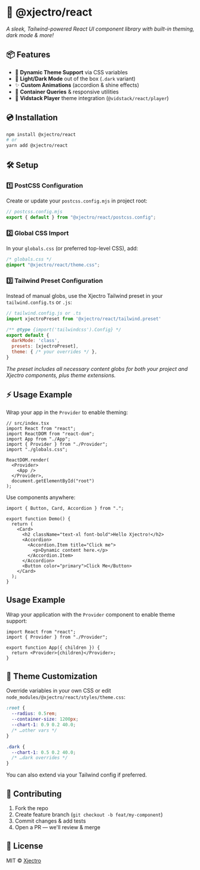 # 🚀 **@xjectro/react**

_A sleek, Tailwind-powered React UI component library with built-in theming, dark mode & more!_

## 📦 Features

* 🎨 **Dynamic Theme Support** via CSS variables
* 🌙 **Light/Dark Mode** out of the box (`.dark` variant)
* ✨ **Custom Animations** (accordion & shine effects)
* 📐 **Container Queries** & responsive utilities
* 🎥 **Vidstack Player** theme integration (`@vidstack/react/player`)

## 💿 Installation

```bash
npm install @xjectro/react
# or
yarn add @xjectro/react
```

## 🛠️ Setup

### 1️⃣ PostCSS Configuration
Create or update your `postcss.config.mjs` in project root:
```js
// postcss.config.mjs
export { default } from "@xjectro/react/postcss.config";
```

### 2️⃣ Global CSS Import
In your `globals.css` (or preferred top-level CSS), add:
```css
/* globals.css */
@import "@xjectro/react/theme.css";
```

### 3️⃣ Tailwind Preset Configuration
Instead of manual globs, use the Xjectro Tailwind preset in your `tailwind.config.ts` or `.js`:
```js
// tailwind.config.js or .ts
import xjectroPreset from '@xjectro/react/tailwind.preset'

/** @type {import('tailwindcss').Config} */
export default {
  darkMode: 'class',
  presets: [xjectroPreset],
  theme: { /* your overrides */ },
}
```
_The preset includes all necessary content globs for both your project and Xjectro components, plus theme extensions._

## ⚡ Usage Example
Wrap your app in the `Provider` to enable theming:
```tsx
// src/index.tsx
import React from "react";
import ReactDOM from "react-dom";
import App from "./App";
import { Provider } from "./Provider";
import "./globals.css";

ReactDOM.render(
  <Provider>
    <App />
  </Provider>,
  document.getElementById("root")
);
```

Use components anywhere:
```tsx
import { Button, Card, Accordion } from ".";

export function Demo() {
  return (
    <Card>
      <h2 className="text-xl font-bold">Hello Xjectro!</h2>
      <Accordion>
        <Accordion.Item title="Click me">
          <p>Dynamic content here.</p>
        </Accordion.Item>
      </Accordion>
      <Button color="primary">Click Me</Button>
    </Card>
  );
}
```

## Usage Example

Wrap your application with the `Provider` component to enable theme support:

```tsx
import React from "react";
import { Provider } from "./Provider";

export function App({ children }) {
  return <Provider>{children}</Provider>;
}
```

## 🎨 Theme Customization

Override variables in your own CSS or edit `node_modules/@xjectro/react/styles/theme.css`:
```css
:root {
  --radius: 0.5rem;
  --container-size: 1200px;
  --chart-1: 0.9 0.2 40.0;
  /* …other vars */
}

.dark {
  --chart-1: 0.5 0.2 40.0;
  /* …dark overrides */
}
```
You can also extend via your Tailwind config if preferred.

## 🤝 Contributing
1. Fork the repo
2. Create feature branch (`git checkout -b feat/my-component`)
3. Commit changes & add tests
4. Open a PR — we'll review & merge

## 📜 License
MIT © [Xjectro](https://github.com/Xjectro)
